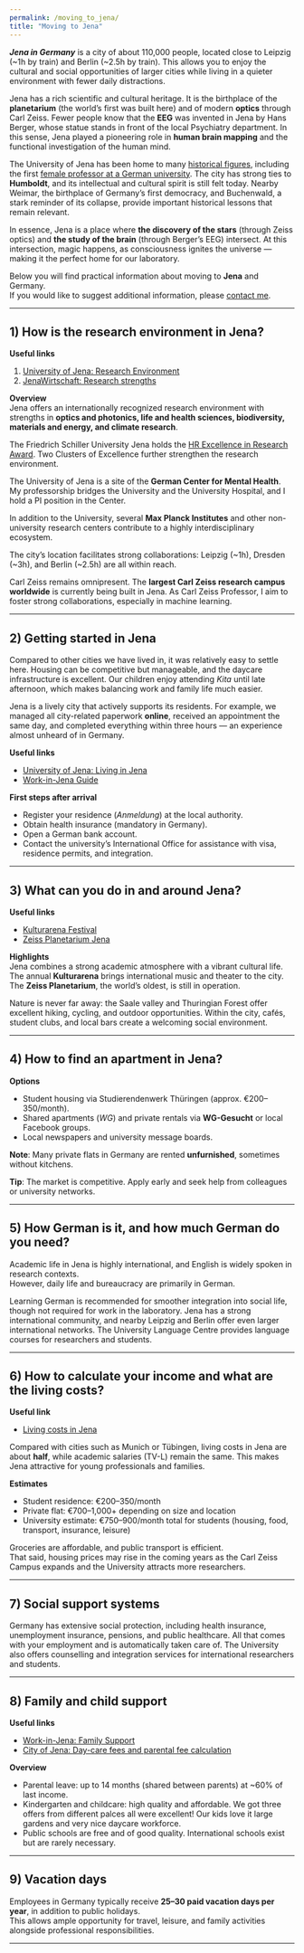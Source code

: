 ```yaml
---
permalink: /moving_to_jena/
title: "Moving to Jena"
---
```


***Jena in Germany*** is a city of about 110,000 people, located close to Leipzig (~1h by train) and Berlin (~2.5h by train). This allows you to enjoy the cultural and social opportunities of larger cities while living in a quieter environment with fewer daily distractions.  

Jena has a rich scientific and cultural heritage. It is the birthplace of the **planetarium** (the world’s first was built here) and of modern **optics** through Carl Zeiss. Fewer people know that the **EEG** was invented in Jena by Hans Berger, whose statue stands in front of the local Psychiatry department. In this sense, Jena played a pioneering role in **human brain mapping** and the functional investigation of the human mind.  

The University of Jena has been home to many [historical figures](https://www.uni-jena.de/en/109868/famous-university-teachers-and-students-from-the-history-of-the-university-of-jena-selection), including the first [female professor at a German university](https://www.uni-jena.de/en/213543/the-first-female-professor-at-a-german-university). The city has strong ties to **Humboldt**, and its intellectual and cultural spirit is still felt today. Nearby Weimar, the birthplace of Germany’s first democracy, and Buchenwald, a stark reminder of its collapse, provide important historical lessons that remain relevant.  

In essence, Jena is a place where **the discovery of the stars** (through Zeiss optics) and **the study of the brain** (through Berger’s EEG) intersect. At this intersection, magic happens, as consciousness ignites the universe — making it the perfect home for our laboratory.  

Below you will find practical information about moving to **Jena** and Germany.  
If you would like to suggest additional information, please [contact me](mailto:dr.thomas.wolfers@gmail.com).

---

## 1) How is the research environment in Jena?

**Useful links**  
1. [University of Jena: Research Environment](https://www.jenaversum.de/jenaversum/research/?lang=en)  
2. [JenaWirtschaft: Research strengths](https://www.jenawirtschaft.de/en/location/research/)  

**Overview**  
Jena offers an internationally recognized research environment with strengths in **optics and photonics, life and health sciences, biodiversity, materials and energy, and climate research**.  

The Friedrich Schiller University Jena holds the [HR Excellence in Research Award](https://www.uni-jena.de/en/243628/hr-excellence-in-research-award). Two Clusters of Excellence further strengthen the research environment.  

The University of Jena is a site of the **German Center for Mental Health**. My professorship bridges the University and the University Hospital, and I hold a PI position in the Center.  

In addition to the University, several **Max Planck Institutes** and other non-university research centers contribute to a highly interdisciplinary ecosystem.  

The city’s location facilitates strong collaborations: Leipzig (~1h), Dresden (~3h), and Berlin (~2.5h) are all within reach.  

Carl Zeiss remains omnipresent. The **largest Carl Zeiss research campus worldwide** is currently being built in Jena. As Carl Zeiss Professor, I aim to foster strong collaborations, especially in machine learning.  

---

## 2) Getting started in Jena

Compared to other cities we have lived in, it was relatively easy to settle here. Housing can be competitive but manageable, and the daycare infrastructure is excellent. Our children enjoy attending *Kita* until late afternoon, which makes balancing work and family life much easier.  

Jena is a lively city that actively supports its residents. For example, we managed all city-related paperwork **online**, received an appointment the same day, and completed everything within three hours — an experience almost unheard of in Germany.  

**Useful links**  
- [University of Jena: Living in Jena](https://www.uni-jena.de/en/1965/living-in-jena)  
- [Work-in-Jena Guide](https://www.work-in-jena.de/en/living-in-jena/)  

**First steps after arrival**  
- Register your residence (*Anmeldung*) at the local authority.  
- Obtain health insurance (mandatory in Germany).  
- Open a German bank account.  
- Contact the university’s International Office for assistance with visa, residence permits, and integration.  

---

## 3) What can you do in and around Jena?

**Useful links**  
- [Kulturarena Festival](https://de.wikipedia.org/wiki/Kulturarena)  
- [Zeiss Planetarium Jena](https://en.wikipedia.org/wiki/Zeiss-Planetarium_Jena)  

**Highlights**  
Jena combines a strong academic atmosphere with a vibrant cultural life. The annual **Kulturarena** brings international music and theater to the city. The **Zeiss Planetarium**, the world’s oldest, is still in operation.  

Nature is never far away: the Saale valley and Thuringian Forest offer excellent hiking, cycling, and outdoor opportunities. Within the city, cafés, student clubs, and local bars create a welcoming social environment.  

---

## 4) How to find an apartment in Jena?

**Options**  
- Student housing via Studierendenwerk Thüringen (approx. €200–350/month).  
- Shared apartments (*WG*) and private rentals via **WG-Gesucht** or local Facebook groups.  
- Local newspapers and university message boards.  

**Note**: Many private flats in Germany are rented **unfurnished**, sometimes without kitchens.  

**Tip**: The market is competitive. Apply early and seek help from colleagues or university networks.  

---

## 5) How German is it, and how much German do you need?

Academic life in Jena is highly international, and English is widely spoken in research contexts.  
However, daily life and bureaucracy are primarily in German.  

Learning German is recommended for smoother integration into social life, though not required for work in the laboratory. Jena has a strong international community, and nearby Leipzig and Berlin offer even larger international networks. The University Language Centre provides language courses for researchers and students.

---

## 6) How to calculate your income and what are the living costs?

**Useful link**  
- [Living costs in Jena](https://livingcost.org/cost)

Compared with cities such as Munich or Tübingen, living costs in Jena are about **half**, while academic salaries (TV-L) remain the same. This makes Jena attractive for young professionals and families.  

**Estimates**  
- Student residence: €200–350/month  
- Private flat: €700–1,000+ depending on size and location  
- University estimate: €750–900/month total for students (housing, food, transport, insurance, leisure)  

Groceries are affordable, and public transport is efficient.  
That said, housing prices may rise in the coming years as the Carl Zeiss Campus expands and the University attracts more researchers.  

---

## 7) Social support systems

Germany has extensive social protection, including health insurance, unemployment insurance, pensions, and public healthcare. All that comes with your employment and is automatically taken care of. The University also offers counselling and integration services for international researchers and students.  

---

## 8) Family and child support

**Useful links**  
- [Work-in-Jena: Family Support](https://www.work-in-jena.de/en/living-in-jena/family/)  
- [City of Jena: Day-care fees and parental fee calculation](https://service.jena.de/en/day-care-fees-and-parental-fee-calculation)  

**Overview**  
- Parental leave: up to 14 months (shared between parents) at ~60% of last income.  
- Kindergarten and childcare: high quality and affordable. We got three offers from different palces all were excellent! Our kids love it large gardens and very nice daycare workforce.
- Public schools are free and of good quality. International schools exist but are rarely necessary.  

---

## 9) Vacation days

Employees in Germany typically receive **25–30 paid vacation days per year**, in addition to public holidays.  
This allows ample opportunity for travel, leisure, and family activities alongside professional responsibilities.  

---
